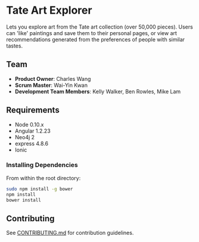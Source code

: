 Tate Art Explorer
==========

Lets you explore art from the Tate art collection (over 50,000 pieces). Users can 'like' paintings and
save them to their personal pages, or view art recommendations generated from the preferences of people with similar tastes.


## Team

  - __Product Owner__: Charles Wang
  - __Scrum Master__: Wai-Yin Kwan
  - __Development Team Members__: Kelly Walker, Ben Rowles, Mike Lam


## Requirements

- Node 0.10.x
- Angular 1.2.23
- Neo4j 2
- express 4.8.6
- Ionic

### Installing Dependencies

From within the root directory:

```sh
sudo npm install -g bower
npm install
bower install
```

## Contributing

See [CONTRIBUTING.md](CONTRIBUTING.md) for contribution guidelines.
